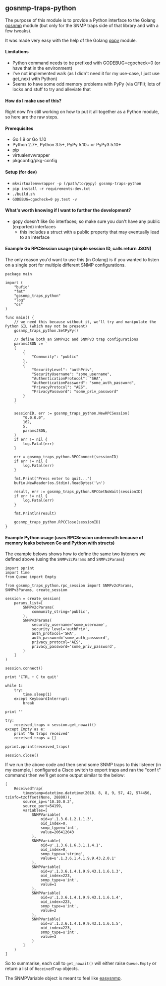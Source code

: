 ## gosnmp-traps-python

The purpose of this module is to provide a Python interface to the Golang [gosnmp](https://github.com/soniah/gosnmp) module (but only for the SNMP traps side of that library and with a few tweaks).

It was made very easy with the help of the Golang [gopy](https://github.com/go-python/gopy) module.

#### Limitations

* Python command needs to be prefixed with GODEBUG=cgocheck=0 (or have that in the environment)
* I've not implemented walk (as I didn't need it for my use-case, I just use get_next with Python)
* Seems to have some odd memory problems with PyPy (via CFFI); lots of locks and stuff to try and alleviate that

#### How do I make use of this?

Right now I'm still working on how to put it all together as a Python module, so here are the raw steps.

#### Prerequisites

* Go 1.9 or Go 1.10
* Python 2.7+, Python 3.5+, PyPy 5.10+ or PyPy3 5.10+
* pip
* virtualenvwrapper
* pkgconfig/pkg-config

#### Setup (for dev)

* ```mkvirtualenvwrapper -p (/path/to/pypy) gosnmp-traps-python``` 
* ```pip install -r requirements-dev.txt```
* ```./build.sh```
* ```GODEBUG=cgocheck=0 py.test -v```

#### What's worth knowing if I want to further the development?

* gopy doesn't like Go interfaces; so make sure you don't have any public (exported) interfaces
    * this includes a struct with a public property that may eventually lead to an interface

#### Example Go RPCSession usage (simple session ID, calls return JSON)

The only reason you'd want to use this (in Golang) is if you wanted to listen on a single port for multiple different SNMP configurations.

```
package main

import (
	"bufio"
	"fmt"
	"gosnmp_traps_python"
	"log"
	"os"
)

func main() {
	// we need this because without it, we'll try and manipulate the Python GIL (which may not be present)
	gosnmp_traps_python.SetPyPy()

	// define both an SNMPv2c and SNMPv3 trap configurations
	paramsJSON := `
	[
		{
			"Community": "public"
		},
		{
			"SecurityLevel": "authPriv",
			"SecurityUsername": "some_username",
			"AuthenticationProtocol": "SHA",
			"AuthenticationPassword": "some_auth_password",
			"PrivacyProtocol": "AES",
			"PrivacyPassword": "some_priv_password"
		}
	]
	`

	sessionID, err := gosnmp_traps_python.NewRPCSession(
		"0.0.0.0",
		162,
		5,
		paramsJSON,
	)
	if err != nil {
		log.Fatal(err)
	}

	err = gosnmp_traps_python.RPCConnect(sessionID)
	if err != nil {
		log.Fatal(err)
	}

	fmt.Print("Press enter to quit...")
	bufio.NewReader(os.Stdin).ReadBytes('\n')

	result, err := gosnmp_traps_python.RPCGetNoWait(sessionID)
	if err != nil {
		log.Fatal(err)
	}

	fmt.Println(result)

	gosnmp_traps_python.RPCClose(sessionID)
}
```

#### Example Python usage (uses RPCSession underneath because of memory leaks between Go and Python with structs)

The example belows shows how to define the same two listeners we defined above (using the `SNMPv2cParams` and `SNMPv3Params`)

```
import pprint
import time
from Queue import Empty

from gosnmp_traps_python.rpc_session import SNMPv2cParams, SNMPv3Params, create_session

session = create_session(
    params_list=[
        SNMPv2cParams(
            community_string='public',
        ),
        SNMPv3Params(
            security_username='some_username',
            security_level='authPriv',
            auth_protocol='SHA',
            auth_password='some_auth_password',
            privacy_protocol='AES',
            privacy_password='some_priv_password',
        )
    ]
)

session.connect()

print 'CTRL + C to quit'

while 1:
    try:
        time.sleep(1)
    except KeyboardInterrupt:
        break

print ''

try:
    received_traps = session.get_nowait()
except Empty as e:
    print 'No traps received'
    received_traps = []

pprint.pprint(received_traps)

session.close()
```

If we run the above code and then send some SNMP traps to this listener (in my example, I configured a Cisco switch to export traps and ran the "conf t" command) then we'll get some output similar to the below:

```
[
    ReceivedTrap(
        timestamp=datetime.datetime(2018, 8, 8, 9, 57, 42, 574456, tzinfo=tzoffset(None, 28800)), 
        source_ip=u'10.10.0.2', 
        source_port=54199, 
        variables=[
            SNMPVariable(
                oid=u'.1.3.6.1.2.1.1.3', 
                oid_index=0, 
                snmp_type=u'int', 
                value=206412043
            ), 
            SNMPVariable(
                oid=u'.1.3.6.1.6.3.1.1.4.1', 
                oid_index=0, 
                snmp_type=u'string', 
                value=u'.1.3.6.1.4.1.9.9.43.2.0.1'
            ), 
            SNMPVariable(
                oid=u'.1.3.6.1.4.1.9.9.43.1.1.6.1.3', 
                oid_index=223, 
                snmp_type=u'int', 
                value=1
            ), 
            SNMPVariable(
                oid=u'.1.3.6.1.4.1.9.9.43.1.1.6.1.4', 
                oid_index=223, 
                snmp_type=u'int', 
                value=2
            ), 
            SNMPVariable(
                oid=u'.1.3.6.1.4.1.9.9.43.1.1.6.1.5', 
                oid_index=223, 
                snmp_type=u'int', 
                value=3
            )
        ]
    )
]
```
 
So to summarise, each call to `get_nowait()` will either raise `Queue.Empty` or return a list of `ReceivedTrap` objects.

The SNMPVariable object is meant to feel like [easysnmp](https://github.com/kamakazikamikaze/easysnmp).
